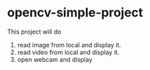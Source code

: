 # opencv-simple-project

This project will do
1. read image from local and display it.
2. read video from local and display it.
3. open webcam and display 
